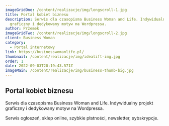 ```yaml
---
imageGridOne: /content/realizacje/img/longscroll-1.jpg
title: Portal kobiet biznesu
description: Serwis dla czasopisma Business Woman and Life. Indywidualny projekt
  graficzny i dedykowany motyw na Wordpressa.
author: Przemek
imageGridTwo: /content/realizacje/img/longscroll-2.jpg
client: Business Woman
category:
  - Portal internetowy
link: https://businesswomanlife.pl/
thumbnail: /content/realizacje/img/idealift-img.jpg
order: 1
date: 2022-09-03T20:19:43.571Z
imageMain: /content/realizacje/img/business-thumb-big.jpg
---
```


## Portal kobiet biznesu

Serwis dla czasopisma Business Woman and Life. Indywidualny projekt graficzny i dedykowany motyw na Wordpressa. 

Serwis ogłoszeń, sklep online, szybkie płatności, newsletter, sybskrypcje.



